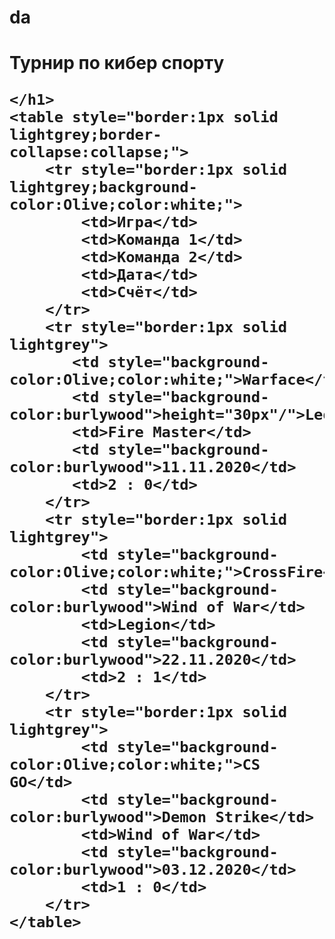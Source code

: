 # da
<html>
    <h1>Турнир по кибер спорту
        
    </h1>
    <table style="border:1px solid lightgrey;border-collapse:collapse;">
        <tr style="border:1px solid lightgrey;background-color:Olive;color:white;">
            <td>Игра</td>
            <td>Команда 1</td>
            <td>Команда 2</td>
            <td>Дата</td>
            <td>Счёт</td>
        </tr>
        <tr style="border:1px solid lightgrey">
           <td style="background-color:Olive;color:white;">Warface</td>
           <td style="background-color:burlywood">height="30px"/">Legion</td>
           <td>Fire Master</td>
           <td style="background-color:burlywood">11.11.2020</td>
           <td>2 : 0</td>
        </tr> 
        <tr style="border:1px solid lightgrey">
            <td style="background-color:Olive;color:white;">CrossFire</td>
            <td style="background-color:burlywood">Wind of War</td>
            <td>Legion</td>
            <td style="background-color:burlywood">22.11.2020</td>
            <td>2 : 1</td>
        </tr>
        <tr style="border:1px solid lightgrey">
            <td style="background-color:Olive;color:white;">CS GO</td>
            <td style="background-color:burlywood">Demon Strike</td>
            <td>Wind of War</td>
            <td style="background-color:burlywood">03.12.2020</td>
            <td>1 : 0</td>
        </tr>
    </table>
</html>
